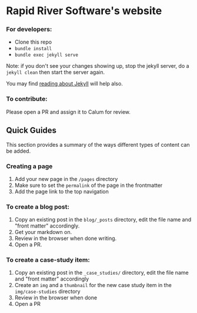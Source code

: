 Rapid River Software's website
====================

### For developers:

- Clone this repo
- `bundle install`
- `bundle exec jekyll serve`

Note: if you don't see your changes showing up, stop the jekyll server, do a `jekyll clean` then start the server again.

You may find [reading about Jekyll](https://jekyllrb.com) will help also.

### To contribute:

Please open a PR and assign it to Calum for review.

## Quick Guides
This section provides a summary of the ways different types of content can be added.

### Creating a page
1. Add your new page in the `/pages` directory
2. Make sure to set the `permalink` of the page in the frontmatter
3. Add the page link to the top navigation

### To create a blog post:

1. Copy an existing post in the `blog/_posts` directory, edit the file name and "front matter" accordingly.
2. Get your markdown on.
3. Review in the browser when done writing.
4. Open a PR.

### To create a case-study item:
1. Copy an existing post in the `_case_studies/` directory, edit the file name and "front matter" accordingly
2. Create an `img` and a `thumbnail` for the new case study item in the `img/case-studies` directory
3. Review in the browser when done
4. Open a PR
